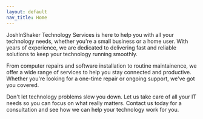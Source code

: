 ```yaml
---
layout: default
nav_title: Home
---
```


JoshInShaker Technology Services is here to help you with all your technology needs, whether you're a small business or a home user. With years of experience, we are dedicated to delivering fast and reliable solutions to keep your technology running smoothly.

From computer repairs and software installation to routine maintainence, we offer a wide range of services to help you stay connected and productive. Whether you're looking for a one-time repair or ongoing support, we've got you covered.

Don't let technology problems slow you down. Let us take care of all your IT needs so you can focus on what really matters. Contact us today for a consultation and see how we can help your technology work for you.
